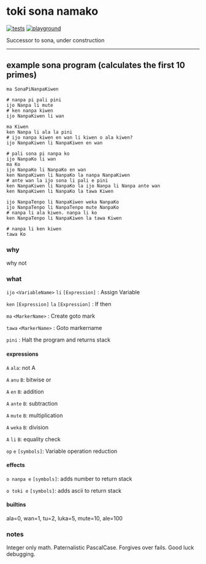 # toki sona namako
[![tests](https://github.com/dmadisetti/sona.js/actions/workflows/tests.yml/badge.svg)](https://github.com/dmadisetti/sona.js/actions/workflows/tests.yml)
[![playground](https://img.shields.io/badge/playground-sona-white.svg?logo=observable)](https://observablehq.com/@dmadisetti/sona)

Successor to sona, under construction

---

## example sona program (calculates the first 10 primes)
```
ma SonaPiNanpaKiwen

# nanpa pi pali pini
ijo Nanpa li mute
# ken nanpa kiwen
ijo NanpaKiwen li wan

ma Kiwen
ken Nanpa li ala la pini
# ijo nanpa kiwen en wan li kiwen o ala kiwen?
ijo NanpaKiwen li NanpaKiwen en wan

# pali sona pi nanpa ko
ijo NanpaKo li wan
ma Ko
ijo NanpaKo li NanpaKo en wan
ken NanpaKiwen li NanpaKo la nanpa NanpaKiwen
# ante wan la ijo sona li pali e pini
ken NanpaKiwen li NanpaKo la ijo Nanpa li Nanpa ante wan
ken NanpaKiwen li NanpaKo la tawa Kiwen

ijo NanpaTenpo li NanpaKiwen weka NanpaKo
ijo NanpaTenpo li NanpaTenpo mute NanpaKo
# nanpa li ala kiwen. nanpa li ko
ken NanpaTenpo li NanpaKiwen la tawa Kiwen

# nanpa li ken kiwen
tawa Ko
```

### why

why not

### what

`ijo` `<VariableName>` `li` `[Expression]` : Assign Variable

`ken` `[Expression]` `la` `[Expression]` : If then

`ma` `<MarkerName>` : Create goto mark

`tawa` `<MarkerName>` : Goto markername

`pini` : Halt the program and returns stack

#### expressions

`A` `ala`: not A

`A` `anu` `B`: bitwise or

`A` `en` `B`: addition

`A` `ante` `B`: subtraction

`A` `mute` `B`: multiplication

`A` `weka` `B`: division

`A` `li` `B`: equality check

`op` `e` `[symbols]`: Variable operation reduction

#### effects

`o nanpa e` `[symbols]`: adds number to return stack

`o toki e` `[symbols]`: adds ascii to return stack

#### builtins
ala=0, wan=1, tu=2, luka=5, mute=10, ale=100

### notes

Integer only math. Paternalistic PascalCase. Forgives over fails. Good luck debugging.

